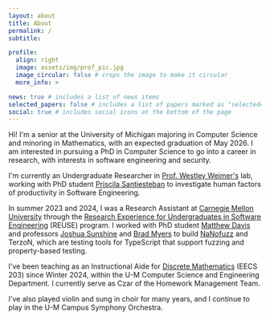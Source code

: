 ```yaml
---
layout: about
title: About
permalink: /
subtitle:

profile:
  align: right
  image: assets/img/prof_pic.jpg
  image_circular: false # crops the image to make it circular
  more_info: >

news: true # includes a list of news items
selected_papers: false # includes a list of papers marked as "selected={true}"
social: true # includes social icons at the bottom of the page
---
```


Hi! I'm a senior at the University of Michigan majoring in Computer Science and minoring in Mathematics, with an expected graduation of May 2026. I am interested in pursuing a PhD in Computer Science to go into a career in research, with interests in software engineering and security.

I'm currently an Undergraduate Researcher in [Prof. Westley Weimer's](https://web.eecs.umich.edu/~weimerw/) lab, working with PhD student [Priscila Santiesteban](https://pasantiesteban.github.io/ps.gitbub.io/) to investigate human factors of productivity in Software Engineering.

In summer 2023 and 2024, I was a Research Assistant at [Carnegie Mellon University](https://s3d.cmu.edu/) through the [Research Experience for Undergraduates in Software Engineering](https://www.cmu.edu/scs/s3d/reuse/) (REUSE) program. I worked with PhD student [Matthew Davis](https://cmumatt.github.io/) and professors [Joshua Sunshine](https://www.cs.cmu.edu/~jssunshi/) and [Brad Myers](https://www.cs.cmu.edu/~bam/) to build [NaNofuzz](https://marketplace.visualstudio.com/items?itemName=penrose.nanofuzz) and TerzoN, which are testing tools for TypeScript that support fuzzing and property-based testing.

I've been teaching as an Instructional Aide for [Discrete Mathematics](https://ece.engin.umich.edu/academics/course-information/course-descriptions/eecs-203/) (EECS 203) since Winter 2024, within the U-M Computer Science and Engineering Department. I currently serve as Czar of the Homework Management Team.

I've also played violin and sung in choir for many years, and I continue to play in the U-M Campus Symphony Orchestra.

